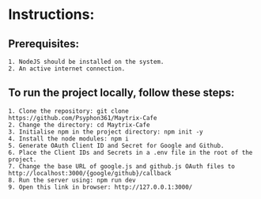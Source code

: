 # Instructions:

## Prerequisites:
    1. NodeJS should be installed on the system.
    2. An active internet connection.

## To run the project locally, follow these steps:
    1. Clone the repository: git clone https://github.com/Psyphon361/Maytrix-Cafe
    2. Change the directory: cd Maytrix-Cafe
    3. Initialise npm in the project directory: npm init -y
    4. Install the node modules: npm i
    5. Generate OAuth Client ID and Secret for Google and Github.
    6. Place the Client IDs and Secrets in a .env file in the root of the project.
    7. Change the base URL of google.js and github.js OAuth files to http://localhost:3000/{google/github}/callback
    8. Run the server using: npm run dev
    9. Open this link in browser: http://127.0.0.1:3000/
   
